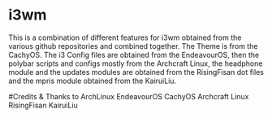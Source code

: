 # i3wm
This is a combination of different features for i3wm obtained from the various github repositories and combined together.
The Theme is from the CachyOS.
The i3 Config files are obtained from the EndeavourOS, then the polybar scripts and configs mostly from the Archcraft Linux, the headphone module and the updates modules are obtained from the RisingFisan dot files and the mpris module obtained from the KairuiLiu.

#Credits & Thanks to
ArchLinux
EndeavourOS
CachyOS
Archcraft Linux
RisingFisan
KairuiLiu
